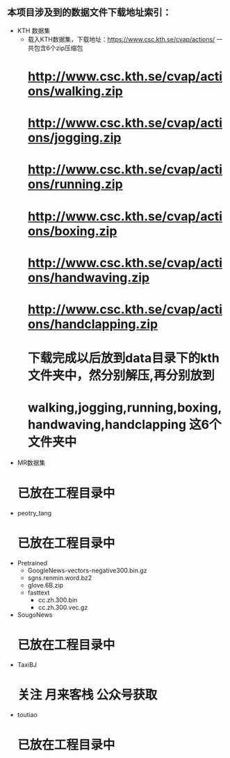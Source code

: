 ##  本项目涉及到的数据文件下载地址索引：

- KTH 数据集
    - 载入KTH数据集，下载地址：https://www.csc.kth.se/cvap/actions/ 一共包含6个zip压缩包
        # http://www.csc.kth.se/cvap/actions/walking.zip
        # http://www.csc.kth.se/cvap/actions/jogging.zip
        # http://www.csc.kth.se/cvap/actions/running.zip
        # http://www.csc.kth.se/cvap/actions/boxing.zip
        # http://www.csc.kth.se/cvap/actions/handwaving.zip
        # http://www.csc.kth.se/cvap/actions/handclapping.zip
        # 下载完成以后放到data目录下的kth文件夹中，然分别解压,再分别放到
        # walking,jogging,running,boxing,handwaving,handclapping 这6个文件夹中
- MR数据集
    # 已放在工程目录中
- peotry_tang
    # 已放在工程目录中
- Pretrained 
  - GoogleNews-vectors-negative300.bin.gz 
  - sgns.renmin.word.bz2
  - glove.6B.zip
  - fasttext
    - cc.zh.300.bin
    - cc.zh.300.vec.gz
- SougoNews
  # 已放在工程目录中
- TaxiBJ
  # 关注 月来客栈 公众号获取
- toutiao
  # 已放在工程目录中
